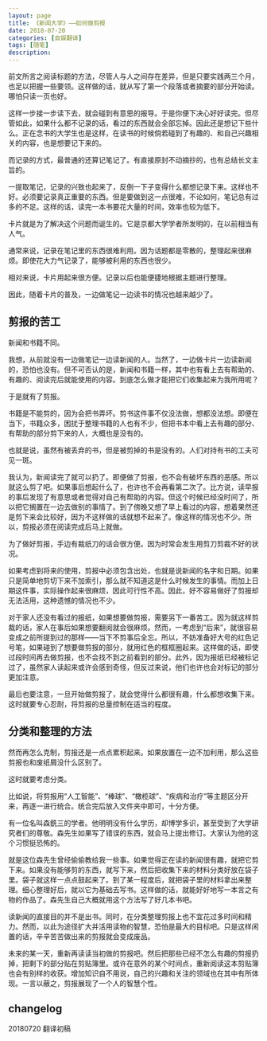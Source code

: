 ```yaml
---
layout: page
title: 《新闻大学》——如何做剪报
date: 2018-07-20
categories: [自娱翻译]
tags: [随笔]
description: 
---
```



前文所言之阅读标题的方法，尽管人与人之间存在差异，但是只要实践两三个月，也足以把握一些要领。这样做的话，就从写了第一个段落或者摘要的部分开始读。哪怕只读一页也好。

这样一步接一步读下去，就会碰到有意思的报导。于是你便下决心好好读完。但尽管如此，如果什么都不记录的话，看过的东西就会全部忘掉。因此还是想记下些什么。正在念书的大学生也是这样，在读书的时候倘若碰到了有趣的、和自己兴趣相关的内容，也是想要记下来的。

而记录的方式，最普通的还算记笔记了。有直接原封不动摘抄的，也有总结长文主旨的。

一提取笔记，记录的兴致也起来了，反倒一下子变得什么都想记录下来。这样也不好。必须要记录真正重要的东西。但是要做到这一点很难，不论如何，笔记总有过多的不足。这样的话，读完一本书要花大量的时间，效率也较为低下。

卡片就是为了解决这个问题而诞生的。它是京都大学学者所发明的，在以前相当有人气。

通常来说，记录在笔记里的东西很难利用。因为话题都是零散的，整理起来很麻烦。即使花大力气记录了，能够被利用的东西也很少。

相对来说，卡片用起来很方便。记录以后也能便捷地根据主题进行整理。

因此，随着卡片的普及，一边做笔记一边读书的情况也越来越少了。


## 剪报的苦工


新闻和书籍不同。


我想，从前就没有一边做笔记一边读新闻的人。当然了，一边做卡片一边读新闻的，恐怕也没有。但不可否认的是，新闻和书籍一样，其中也有看上去有帮助的、有趣的、阅读完后就能使用的内容。到底怎么做才能把它们收集起来为我所用呢？

于是就有了剪报。

书籍是不能剪的，因为会把书弄坏。剪书这件事不仅没法做，想都没法想。即便在当下，书籍众多，困扰于整理书籍的人也有不少，但把书本中看上去有趣的部分、有帮助的部分剪下来的人，大概也是没有的。

也就是说，虽然有被丢弃的书，但是被剪掉的书是没有的。人们对持有书的工夫可见一斑。

我认为，新闻读完了就可以扔了。即便做了剪报，也不会有破坏东西的恶感。所以就这么剪了吧。如果事后想起什么了，也许也不会再看第二次了。比方说，读早报的事后发现了有意思或者觉得对自己有帮助的内容。但这个时候已经没时间了，所以把它搁置在一边去做别的事情了。到了傍晚又想了早上看过的内容，想着果然还是剪下来会比较好，因为不这样做的话就想不起来了。像这样的情况也不少。所以，剪报必须在阅读完成后马上就做。

为了做好剪报，手边有裁纸刀的话会很方便。因为时常会发生用剪刀剪裁不好的状况。

如果考虑到将来的使用，剪报中必须包含出处，也就是说新闻的名字和日期。如果只是简单地剪切下来不加索引，那么就不知道这是什么时候发生的事情。而加上日期这件事，实际操作起来很麻烦，因此可行性不高。因此，好不容易做好了剪报却无法活用，这种遗憾的情况也不少。

对于家人还没有看过的报纸，如果想要做剪报，需要另下一番苦工。因为就这样剪裁的话，家人在事后如果想要翻阅就会很麻烦。然而，一考虑到“后来”，就很容易变成之前所提到过的那样——当下不剪事后全忘。所以，不妨准备好大号的红色记号笔，如果碰到了想要做剪报的部分，就用红色的框框圈起来。这样做的话，即使过段时间再去做剪报，也不会找不到之前看到的部分。此外，因为报纸已经被标记过了，虽然家人读起来或许会感到奇怪，但反过来说，他们也许也会对标记的部分更加注意。

最后也要注意，一旦开始做剪报了，就会觉得什么都很有趣，什么都想收集下来。这时就要专心忍耐，将剪报的总量控制在适当的程度。

## 分类和整理的方法

然而再怎么克制，剪报还是一点点累积起来。如果放置在一边不加利用，那么这些剪报也和废纸屑没什么区别了。

这时就要考虑分类。

比如说，将剪报用“人工智能”、“棒球”、“橄榄球”、“疾病和治疗”等主题区分开来，再逐一进行统合。统合完后放入文件夹中即可，十分方便。

有一位名叫森銑三的学者。他明明没有什么学历，却博学多识，甚至受到了大学研究者们的尊敬。森先生如果写了错误的东西，就会马上提出修订。大家认为他的这个习惯挺恐怖的。

就是这位森先生曾经偷偷教给我一些事。如果觉得正在读的新闻很有趣，就把它剪下来。如果没有能够剪的东西，就写下来，然后把收集下来的材料分类好放在袋子里。袋子就这样一点点鼓起来了。到了某一程度后，就把袋子里的材料拿出来整理。细心整理好后，就以它为基础去写书。这样做的话，就能好好地写一本言之有物的作品了。森先生自己大概就用这个方法写了好几本书吧。

读新闻的直接目的并不是出书。同时，在分类整理剪报上也不宜花过多时间和精力。然而，以此为途径扩大并活用读物的智慧，恐怕是最大的目标吧。只是这样闲置的话，辛辛苦苦做出来的剪报就会变成废品。

未来的某一天，重新再读读当初做的剪报吧。然后把那些已经不怎么有趣的剪报扔掉，把剩下的部分贴在剪贴簿里。或许在意外的某个时间点，重新阅读这本剪贴簿也会有别样的收获。增加知识自不用说，自己的兴趣和关注的领域也在其中有所体现。一言以蔽之，剪报展现了一个人的智慧个性。

## changelog

20180720 翻译初稿

